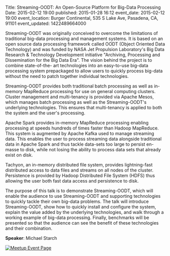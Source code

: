 Title: Streaming-OODT: An Open-Source Platform for Big-Data Processing
Date: 2015-02-12 19:00
published: 2015-01-28 16:12
event_date: 2015-02-12 19:00
event_location: Burger Continental, 535 S Lake Ave, Pasadena, CA, 91101
event_updated: 1422489664000

Streaming-OODT was originally conceived to overcome the limitations of
traditional big-data processing and management systems. It is based on an open
source data processing framework called OODT (Object Oriented Data Technology)
and was funded by NASA Jet Propulsion Laboratory's Big Data Research &
Technology Development initiative "Archiving, Processing and Dissemination for
the Big Data Era". The vision behind the project is to combine state-of-the-
art technologies into an easy-to-use big-data processing system prepackaged to
allow users to quickly process big-data without the need to patch together
individual technologies.

Streaming-OODT provides both traditional batch processing as well as in-memory
MapReduce processing for use on general computing clusters. Cluster management
and multi-tenancy is provided via Apache Mesos, which manages batch processing
as well as the Streaming-OODT's underlying technologies. This ensures that
multi-tenancy is applied to both the system and the user's processing.

Apache Spark provides in-memory MapReduce processing enabling processing at
speeds hundreds of times faster than Hadoop MapReduce. This system is
augmented by Apache Kafka used to manage streaming data. This enables the user
to process streaming data alongside traditional data in Apache Spark and thus
tackle data-sets too large to persist en-masse to disk, while not losing the
ability to process data sets that already exist on disk.

Tachyon, an in-memory distributed file system, provides lightning-fast
distributed access to data files and streams on all nodes of the cluster.
Persistence is provided by Hadoop Distributed File System (HDFS) thus allowing
the user both fast data access and persistence to disk.

The purpose of this talk is to demonstrate Streaming-OODT, which will enable
the audience to use Streaming-OODT and supporting technologies to quickly
tackle their own big-data problems. The talk will introduce Streaming-OODT,
show how to quickly install and configure the system, explain the value added
by the underlying technologies, and walk through a working example of big-data
processing. Finally, benchmarks will be presented so that the audience can see
the benefit of these technologies and their combination.

**Speaker**: Michael Starch

[ ![Meetup Event Page]({filename}/images/meetup_logo_45.png) ](https://www.meetup.com/SGVTech/events/219406181/)
